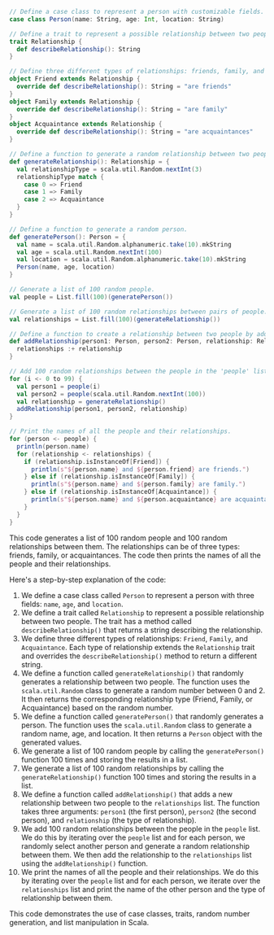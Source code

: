 ```scala
// Define a case class to represent a person with customizable fields.
case class Person(name: String, age: Int, location: String)

// Define a trait to represent a possible relationship between two people.
trait Relationship {
  def describeRelationship(): String
}

// Define three different types of relationships: friends, family, and acquaintances.
object Friend extends Relationship {
  override def describeRelationship(): String = "are friends"
}
object Family extends Relationship {
  override def describeRelationship(): String = "are family"
}
object Acquaintance extends Relationship {
  override def describeRelationship(): String = "are acquaintances"
}

// Define a function to generate a random relationship between two people.
def generateRelationship(): Relationship = {
  val relationshipType = scala.util.Random.nextInt(3)
  relationshipType match {
    case 0 => Friend
    case 1 => Family
    case 2 => Acquaintance
  }
}

// Define a function to generate a random person.
def generatePerson(): Person = {
  val name = scala.util.Random.alphanumeric.take(10).mkString
  val age = scala.util.Random.nextInt(100)
  val location = scala.util.Random.alphanumeric.take(10).mkString
  Person(name, age, location)
}

// Generate a list of 100 random people.
val people = List.fill(100)(generatePerson())

// Generate a list of 100 random relationships between pairs of people.
val relationships = List.fill(100)(generateRelationship())

// Define a function to create a relationship between two people by adding a new Relationship object to the 'relationships' list.
def addRelationship(person1: Person, person2: Person, relationship: Relationship): Unit = {
  relationships :+ relationship
}

// Add 100 random relationships between the people in the 'people' list.
for (i <- 0 to 99) {
  val person1 = people(i)
  val person2 = people(scala.util.Random.nextInt(100))
  val relationship = generateRelationship()
  addRelationship(person1, person2, relationship)
}

// Print the names of all the people and their relationships.
for (person <- people) {
  println(person.name)
  for (relationship <- relationships) {
    if (relationship.isInstanceOf[Friend]) {
      println(s"${person.name} and ${person.friend} are friends.")
    } else if (relationship.isInstanceOf[Family]) {
      println(s"${person.name} and ${person.family} are family.")
    } else if (relationship.isInstanceOf[Acquaintance]) {
      println(s"${person.name} and ${person.acquaintance} are acquaintances.")
    }
  }
}
```

This code generates a list of 100 random people and 100 random relationships between them. The relationships can be of three types: friends, family, or acquaintances. The code then prints the names of all the people and their relationships.

Here's a step-by-step explanation of the code:

1. We define a case class called `Person` to represent a person with three fields: `name`, `age`, and `location`.
2. We define a trait called `Relationship` to represent a possible relationship between two people. The trait has a method called `describeRelationship()` that returns a string describing the relationship.
3. We define three different types of relationships: `Friend`, `Family`, and `Acquaintance`. Each type of relationship extends the `Relationship` trait and overrides the `describeRelationship()` method to return a different string.
4. We define a function called `generateRelationship()` that randomly generates a relationship between two people. The function uses the `scala.util.Random` class to generate a random number between 0 and 2. It then returns the corresponding relationship type (Friend, Family, or Acquaintance) based on the random number.
5. We define a function called `generatePerson()` that randomly generates a person. The function uses the `scala.util.Random` class to generate a random name, age, and location. It then returns a `Person` object with the generated values.
6. We generate a list of 100 random people by calling the `generatePerson()` function 100 times and storing the results in a list.
7. We generate a list of 100 random relationships by calling the `generateRelationship()` function 100 times and storing the results in a list.
8. We define a function called `addRelationship()` that adds a new relationship between two people to the `relationships` list. The function takes three arguments: `person1` (the first person), `person2` (the second person), and `relationship` (the type of relationship).
9. We add 100 random relationships between the people in the `people` list. We do this by iterating over the `people` list and for each person, we randomly select another person and generate a random relationship between them. We then add the relationship to the `relationships` list using the `addRelationship()` function.
10. We print the names of all the people and their relationships. We do this by iterating over the `people` list and for each person, we iterate over the `relationships` list and print the name of the other person and the type of relationship between them.

This code demonstrates the use of case classes, traits, random number generation, and list manipulation in Scala.